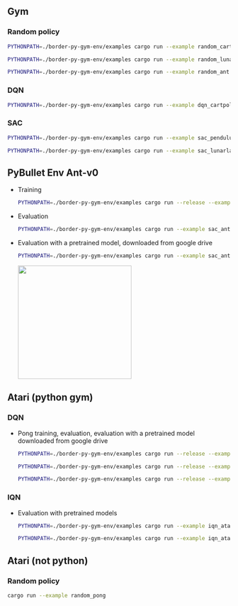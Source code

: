 ## Gym

### Random policy

```bash
PYTHONPATH=./border-py-gym-env/examples cargo run --example random_cartpole
```

```bash
PYTHONPATH=./border-py-gym-env/examples cargo run --example random_lunarlander_cont
```

```bash
PYTHONPATH=./border-py-gym-env/examples cargo run --example random_ant
```

### DQN

```bash
PYTHONPATH=./border-py-gym-env/examples cargo run --example dqn_cartpole --features="tch"
```

### SAC

```bash
PYTHONPATH=./border-py-gym-env/examples cargo run --example sac_pendulum --features="tch"
```

```bash
PYTHONPATH=./border-py-gym-env/examples cargo run --example sac_lunarlander_cont --features="tch"
```

## PyBullet Env Ant-v0

* Training

  ```bash
  PYTHONPATH=./border-py-gym-env/examples cargo run --release --example sac_ant --features="tch"
  ```

* Evaluation

  ```bash
  PYTHONPATH=./border-py-gym-env/examples cargo run --example sac_ant --features="tch" -- --play=$./border/examples/model/sac_ant
  ```

* Evaluation with a pretrained model, downloaded from google drive

  ```bash
  PYTHONPATH=./border-py-gym-env/examples cargo run --example sac_ant --features="tch" -- --play-gdrive
  ```

  <img src="https://drive.google.com/uc?id=16TEKfby6twCP6PxYoSlBqzOPEwVk1o4Q" width="256">

## Atari (python gym)

### DQN

* Pong training, evaluation, evaluation with a pretrained model downloaded from google drive

  ```bash
  PYTHONPATH=./border-py-gym-env/examples cargo run --release --example dqn_atari --features="tch" -- PongNoFrameskip-v4
  ```

  ```bash
  PYTHONPATH=./border-py-gym-env/examples cargo run --release --example dqn_atari --features="tch" -- PongNoFrameskip-v4 --play ./examples/model/dqn_PongNoFrameskip-v4
  ```

  ```bash
  PYTHONPATH=./border-py-gym-env/examples cargo run --release --example dqn_atari --features="tch" -- PongNoFrameskip-v4 --play-gdrive
  ```

### IQN

* Evaluation with pretrained models

  ```bash
  PYTHONPATH=./border-py-gym-env/examples cargo run --example iqn_atari --features="tch" -- PongNoFrameskip-v4 --play-gdrive
  ```

  ```bash
  PYTHONPATH=./border-py-gym-env/examples cargo run --example iqn_atari --features="tch" -- SeaquestNoFrameskip-v4 --play-gdrive
  ```

## Atari (not python)

### Random policy

```bash
cargo run --example random_pong
```
